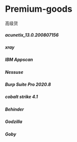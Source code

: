 # Premium-goods
高级货
##### acunetix_13.0.200807156



##### xray



##### IBM Appscan



##### Nessuse



##### Burp Suite Pro 2020.8



##### cobalt strike 4.1



##### Behinder



##### Godzilla



##### Goby
